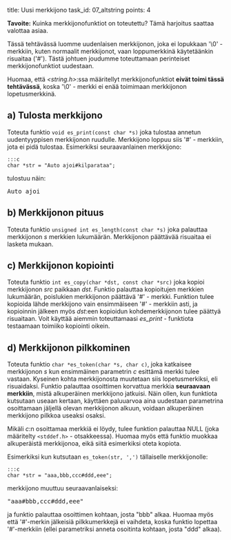 title: Uusi merkkijono
task_id: 07_altstring
points: 4


**Tavoite:** Kuinka merkkijonofunktiot on toteutettu? Tämä harjoitus
  saattaa valottaa asiaa.


Tässä tehtävässä luomme uudenlaisen merkkijonon, joka ei lopukkaan
'\0' - merkkiin, kuten normaalit merkkijonot, vaan loppumerkkinä
käytetäänkin risuaitaa ('#'). Tästä johtuen joudumme toteuttamaan
perinteiset merkkijonofunktiot uudestaan.

Huomaa, että *<string.h>*:ssa määritellyt merkkijonofunktiot **eivät
toimi tässä tehtävässä**, koska '\0' - merkki ei enää toimimaan
merkkijonon lopetusmerkkinä.


a) Tulosta merkkijono
------------------

Toteuta funktio `void es_print(const char *s)` joka tulostaa annetun
uudentyyppisen merkkijonon ruudulle. Merkkijono loppuu siis '#' -
merkkiin, jota ei pidä tulostaa. Esimerkiksi seuraavanlainen
merkkijono: 

    :::c
    char *str = "Auto ajoi#kilparataa";

tulostuu näin:

<pre>
Auto ajoi</pre>


b) Merkkijonon pituus
-------------------

Toteuta funktio `unsigned int es_length(const char *s)` joka palauttaa
merkkijonon *s* merkkien lukumäärän. Merkkijonon päättävää risuaitaa
ei lasketa mukaan.


c) Merkkijonon kopiointi
-----------------

Toteuta funktio `int es_copy(char *dst, const char *src)` joka kopioi
merkkijonon *src* paikkaan *dst*. Funktio palauttaa kopioitujen
merkkien lukumäärän, poislukien merkkijonon päättävä '#' -
merkki. Funktion tulee kopioida lähde merkkijono vain ensimmäiseen
'#' - merkkiin asti, ja kopioinnin jälkeen myös *dst*:een kopioidun
kohdemerkkijonon tulee päättyä risuaitaan. Voit käyttää aiemmin
toteuttamaasi *es_print* - funktiota testaamaan toimiiko kopiointi
oikein.


d) Merkkijonon pilkkominen
----------------------

Toteuta funktio `char *es_token(char *s, char c)`, joka katkaisee
merkkijonon *s* kun ensimmäinen parametrin *c* esittämä merkki tulee
vastaan. Kyseinen kohta merkkijonosta muutetaan siis lopetusmerkiksi,
eli risuaidaksi. Funktio palauttaa osoittimen korvattua merkkia
**seuraavaan merkkiin**, mistä alkuperäinen merkkijono jatkuisi. Näin
ollen, kun funktiota kutsutaan useaan kertaan, käyttäen paluuarvoa
aina uudestaan parametrina osoittamaan jäljellä olevan merkkijonon
alkuun, voidaan alkuperäinen merkkijono pilkkoa useaksi osaksi.

Mikäli *c*:n osoittamaa merkkiä ei löydy, tulee funktion palauttaa
NULL (joka määritelty `<stddef.h>` - otsakkeessa). Huomaa myös että
funktio muokkaa alkuperäistä merkkijonoa, eikä siitä esimerkiksi
oteta kopiota.

Esimerkiksi kun kutsutaan `es_token(str, ',')` tällaiselle merkkijonolle:

    :::c
    char *str = "aaa,bbb,ccc#ddd,eee";

merkkijono muuttuu seuraavanlaiseksi:

<pre>
"aaa#bbb,ccc#ddd,eee"</pre>

ja funktio palauttaa osoittimen kohtaan, josta "bbb" alkaa. Huomaa
myös että '#'-merkin jälkeisiä pilkkumerkkejä ei vaihdeta, koska
funktio lopettaa '#'-merkkiin (ellei parametriksi anneta osoitinta
kohtaan, josta "ddd" alkaa).
